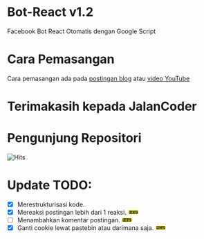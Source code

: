 # Bot-React v1.2
Facebook Bot React Otomatis dengan Google Script

# Cara Pemasangan
Cara pemasangan ada pada [postingan blog](https://jalancoder.blogspot.com/2018/04/cara-membuat-bot-reaction-dengan.html?m=1) atau [video YouTube](https://youtu.be/hEModq8ZAUc)

# Terimakasih kepada JalanCoder
# Pengunjung Repositori
![Hits](https://hits.sh/github.com/403Code/Bot-React.svg)

# Update TODO:
- [x] Merestrukturisasi kode.
- [x] Mereaksi postingan lebih dari 1 reaksi. ![new](https://raw.githubusercontent.com/403Code/403Code/main/picture/new.gif)
- [ ] Menambahkan komentar postingan. ![new](https://raw.githubusercontent.com/403Code/403Code/main/picture/new.gif)
- [x] Ganti cookie lewat pastebin atau darimana saja. ![new](https://raw.githubusercontent.com/403Code/403Code/main/picture/new.gif)
